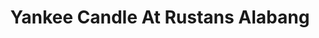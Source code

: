 ---
title: "Yankee Candle At Rustans Alabang"
url: /muntinlupa/yankee-candle-at-rustans-alabang/
shop: candles
---